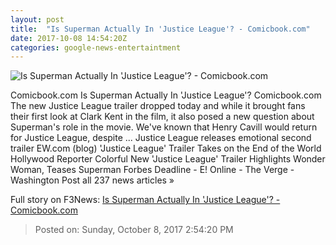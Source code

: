 ```yaml
---
layout: post
title:  "Is Superman Actually In 'Justice League'? - Comicbook.com"
date: 2017-10-08 14:54:20Z
categories: google-news-entertaintment
---
```


![Is Superman Actually In 'Justice League'? - Comicbook.com](http://media.comicbook.com/2017/10/is-superman-in-justice-league-1034706-640x320.jpg)

Comicbook.com Is Superman Actually In 'Justice League'? Comicbook.com The new Justice League trailer dropped today and while it brought fans their first look at Clark Kent in the film, it also posed a new question about Superman's role in the movie. We've known that Henry Cavill would return for Justice League, despite ... Justice League releases emotional second trailer EW.com (blog) 'Justice League' Trailer Takes on the End of the World Hollywood Reporter Colorful New 'Justice League' Trailer Highlights Wonder Woman, Teases Superman Forbes Deadline - E! Online - The Verge - Washington Post all 237 news articles »


Full story on F3News: [Is Superman Actually In 'Justice League'? - Comicbook.com](http://www.f3nws.com/n/sURjJC)

> Posted on: Sunday, October 8, 2017 2:54:20 PM
